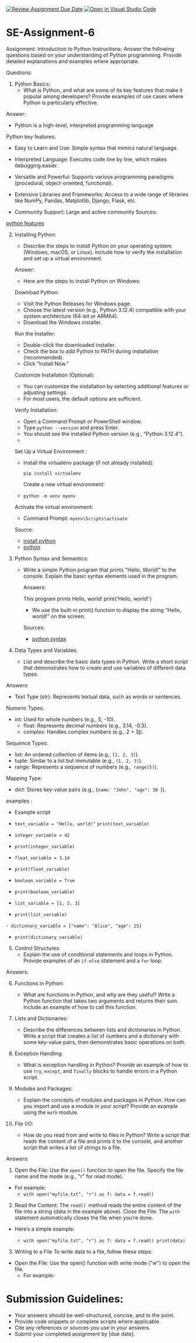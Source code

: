 [![Review Assignment Due Date](https://classroom.github.com/assets/deadline-readme-button-22041afd0340ce965d47ae6ef1cefeee28c7c493a6346c4f15d667ab976d596c.svg)](https://classroom.github.com/a/WfNmjXUk)
[![Open in Visual Studio Code](https://classroom.github.com/assets/open-in-vscode-2e0aaae1b6195c2367325f4f02e2d04e9abb55f0b24a779b69b11b9e10269abc.svg)](https://classroom.github.com/online_ide?assignment_repo_id=15310797&assignment_repo_type=AssignmentRepo)
# SE-Assignment-6
 Assignment: Introduction to Python
Instructions:
Answer the following questions based on your understanding of Python programming. Provide detailed explanations and examples where appropriate.

 Questions:

1. Python Basics:
   - What is Python, and what are some of its key features that make it popular among developers? Provide examples of use cases where Python is particularly effective.

Answer:

   - Python is a high-level, interpreted programming language
     
 Python key features:
 
   - Easy to Learn and Use: Simple syntax that mimics natural language.
     
   - Interpreted Language: Executes code line by line, which makes debugging easier.
     
   - Versatile and Powerful: Supports various programming paradigms (procedural, object-oriented, functional).
     
   - Extensive Libraries and Frameworks: Access to a wide range of libraries like NumPy, Pandas, Matplotlib, Django, Flask, etc.
     
   - Community Support: Large and active community
Sources:

<a href="https://docs.google.com/presentation/d/1AILPQwnGFt387QS6LgqPxR7DpngEx9GJ/edit#slide=id.p3">python features</a>

2. Installing Python:
   - Describe the steps to install Python on your operating system (Windows, macOS, or Linux). Include how to verify the installation and set up a virtual environment.

   Answer:

    - Here are the steps to install Python on Windows:

     Download Python:
   
      - Visit the Python Releases for Windows page.
      - Choose the latest version (e.g., Python 3.12.4) compatible with your system architecture (64-bit or ARM64).
      - Download the Windows installer.
        
     Run the Installer:
   
      - Double-click the downloaded installer.
      - Check the box to add Python to PATH during installation (recommended).
      - Click “Install Now.”
        
    Customize Installation (Optional):

      - You can customize the installation by selecting additional features or adjusting settings.
      - For most users, the default options are sufficient.
        
    Verify Installation:

      - Open a Command Prompt or PowerShell window.
      - Type `python --version` and press Enter.
      - You should see the installed Python version (e.g., “Python 3.12.4”).
      - 
   Set Up a Virtual Environment :

      - Install the virtualenv package (if not already installed):
         
        `pip install virtualenv` 
       

        Create a new virtual environment:
        
      - `python -m venv myenv`

   Activate the virtual environment:

    - Command Prompt: `myenv\Scripts\activate`
      
   Source:

    - <a href="https://www.python.org/downloads/windows/">install python </a>
    - <a href="https://kinsta.com/knowledgebase/install-python/">python</a>
   
4. Python Syntax and Semantics:
   - Write a simple Python program that prints "Hello, World!" to the console. Explain the basic syntax elements used in the program.

     Answers:

       This program prints Hello, world!
       print('Hello, world!')
     - We use the built-in print() function to display the string “Hello, world!” on the screen.

     Sources:

      - <a href="https://www.programiz.com/python-programming/examples/hello-world">python syntax</a>

5. Data Types and Variables:
   - List and describe the basic data types in Python. Write a short script that demonstrates how to create and use variables of different data types.

Answers:

   - Text Type (str): Represents textual data, such as words or sentences.
     
Numeric Types:

   - int: Used for whole numbers (e.g., 5, -10).
     - float: Represents decimal numbers (e.g., 3.14, -0.5).
     - complex: Handles complex numbers (e.g., 2 + 3j).
       
Sequence Types:

   - list: An ordered collection of items (e.g., `[1, 2, 3]`).
   - tuple: Similar to a list but immutable (e.g., `(1, 2, 3)`).
   - range: Represents a sequence of numbers (e.g.,` range(5)`).
     
Mapping Type:

 - dict: Stores key-value pairs (e.g., {`name: "John", "age": 30 `}).

examples :

  - Example script
- `text_variable = "Hello, world!"`
   `print(text_variable)`
  
- `integer_variable = 42`
- `print(integer_variable)`
  
- `float_variable = 3.14`
- `print(float_variable)`
  
- `boolean_variable = True`
- `print(boolean_variable)`
  
- `list_variable = [1, 2, 3]`
-  `print(list_variable)`
  
-` dictionary_variable = {"name": "Alice", "age": 25}`
-  `print(dictionary_variable)`

5. Control Structures:
   - Explain the use of conditional statements and loops in Python. Provide examples of an `if-else` statement and a `for` loop.

 Answers:

6. Functions in Python:
   - What are functions in Python, and why are they useful? Write a Python function that takes two arguments and returns their sum. Include an example of how to call this function.

7. Lists and Dictionaries:
   - Describe the differences between lists and dictionaries in Python. Write a script that creates a list of numbers and a dictionary with some key-value pairs, then demonstrates basic operations on both.

8. Exception Handling:
   - What is exception handling in Python? Provide an example of how to use `try`, `except`, and `finally` blocks to handle errors in a Python script.

9. Modules and Packages:
   - Explain the concepts of modules and packages in Python. How can you import and use a module in your script? Provide an example using the `math` module.

10. File I/O:
    - How do you read from and write to files in Python? Write a script that reads the content of a file and prints it to the console, and another script that writes a list of strings to a file.

Answers:

  1. Open the File: Use the `open()` function to open the file. Specify the file name and the mode (e.g., "r" for read mode).
  -  For example:
        - `with open("myfile.txt", "r") as f:
    data = f.read()`
  2. Read the Content: The `read() `method reads the entire content of the file into a string (data in the example above).
  Close the File: The `with` statement automatically closes the file when you’re done.

  - Here’s a simple example:

    -   `with open("myfile.txt", "r") as f:
    data = f.read()
    print(data)`
  3. Writing to a File
  To write data to a file, follow these steps:

   - Open the File: Use the open() function with write mode ("w") to open the file.
      - For example:

     

# Submission Guidelines:
- Your answers should be well-structured, concise, and to the point.
- Provide code snippets or complete scripts where applicable.
- Cite any references or sources you use in your answers.
- Submit your completed assignment by [due date].


